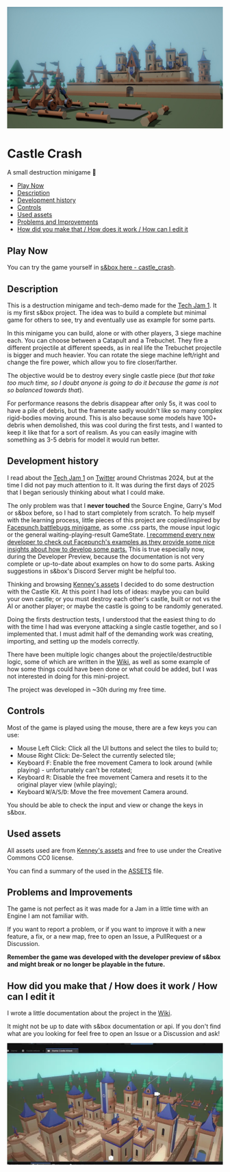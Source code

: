 ![Castle overview image](Images/banner.jpg)

# Castle Crash

A small destruction minigame 🏰

- [Play Now](#play-now)
- [Description](#description)
- [Development history](#development-history)
- [Controls](#controls)
- [Used assets](#used-assets)
- [Problems and Improvements](#problems-and-improvements)
- [How did you make that / How does it work / How can I edit it](#how-did-you-make-that--how-does-it-work--how-can-i-edit-it)

## Play Now

You can try the game yourself in [s&box here - castle_crash](https://sbox.game/scrappycocco/castle_crash/).

## Description

This is a destruction minigame and tech-demo made for the [Tech Jam 1](https://sbox.game/c/tech1). It is my first s&box project. The idea was to build a complete but minimal game for others to see, try and eventually use as example for some parts.

In this minigame you can build, alone or with other players, 3 siege machine each. You can choose between a Catapult and a Trebuchet. They fire a different projectile at different speeds, as in real life the Trebuchet projectile is bigger and much heavier. You can rotate the siege machine left/right and change the fire power, which allow you to fire closer/farther.

The objective would be to destroy every single castle piece (_but that take too much time, so I doubt anyone is going to do it because the game is not so balanced towards that_).

For performance reasons the debris disappear after only 5s, it was cool to have a pile of debris, but the framerate sadly wouldn't like so many complex rigid-bodies moving around. This is also because some models have 100+ debris when demolished, this was cool during the first tests, and I wanted to keep it like that for a sort of realism. As you can easily imagine with something as 3-5 debris for model it would run better.

## Development history

I read about the [Tech Jam 1](https://sbox.game/c/tech1) on [Twitter](https://x.com/garrynewman/status/1872222504464314807) around Christmas 2024, but at the time I did not pay much attention to it.
It was during the first days of 2025 that I began seriously thinking about what I could make.

The only problem was that I **never touched** the Source Engine, Garry's Mod or s&box before, so I had to start completely from scratch. To help myself with the learning process, little pieces of this project are copied/inspired by [Facepunch battlebugs minigame](https://github.com/Facepunch/sbox-battlebugs), as some .css parts, the mouse input logic or the general waiting-playing-result GameState.
<ins>I recommend every new developer to check out Facepunch's examples as they provide some nice insights about how to develop some parts.</ins> This is true especially now, during the Developer Preview, because the documentation is not very complete or up-to-date about examples on how to do some parts. Asking suggestions in s&box's Discord Server might be helpful too.

Thinking and browsing [Kenney's assets](https://kenney.nl/assets/category:3D) I decided to do some destruction with the Castle Kit. At this point I had lots of ideas: maybe you can build your own castle; or you must destroy each other's castle, built or not vs the AI or another player; or maybe the castle is going to be randomly generated.

Doing the firsts destruction tests, I understood that the easiest thing to do with the time I had was everyone attacking a single castle together, and so I implemented that. I must admit half of the demanding work was creating, importing, and setting up the models correctly.

There have been multiple logic changes about the projectile/destructible logic, some of which are written in the [Wiki](https://github.com/ScrappyCocco/castle-crash/wiki), as well as some example of how some things could have been done or what could be added, but I was not interested in doing for this mini-project.

The project was developed in ~30h during my free time.

## Controls

Most of the game is played using the mouse, there are a few keys you can use:

- Mouse Left Click: Click all the UI buttons and select the tiles to build to;
- Mouse Right Click: De-Select the currently selected tile;
- Keyboard <kbd>F</kbd>: Enable the free movement Camera to look around (while playing) - unfortunately can't be rotated;
- Keyboard <kbd>R</kbd>: Disable the free movement Camera and resets it to the original player view (while playing);
- Keyboard <kbd>W</kbd>/<kbd>A</kbd>/<kbd>S</kbd>/<kbd>D</kbd>: Move the free movement Camera around.

You should be able to check the input and view or change the keys in s&box.

## Used assets

All assets used are from [Kenney's assets](https://kenney.nl/assets/category:3D) and free to use under the Creative Commons CC0 license.

You can find a summary of the used in the [ASSETS](ASSETS.md) file.

## Problems and Improvements

The game is not perfect as it was made for a Jam in a little time with an Engine I am not familiar with.

If you want to report a problem, or if you want to improve it with a new feature, a fix, or a new map, free to open an Issue, a PullRequest or a Discussion.

**Remember the game was developed with the developer preview of s&box and might break or no longer be playable in the future.**

## How did you make that / How does it work / How can I edit it

<a name="wiki-anchor"></a>
I wrote a little documentation about the project in the [Wiki](https://github.com/ScrappyCocco/castle-crash/wiki).

It might not be up to date with s&box documentation or api.
If you don't find what are you looking for feel free to open an Issue or a Discussion and ask!

![sample clip of the game](Images/sample_clip.webp)
